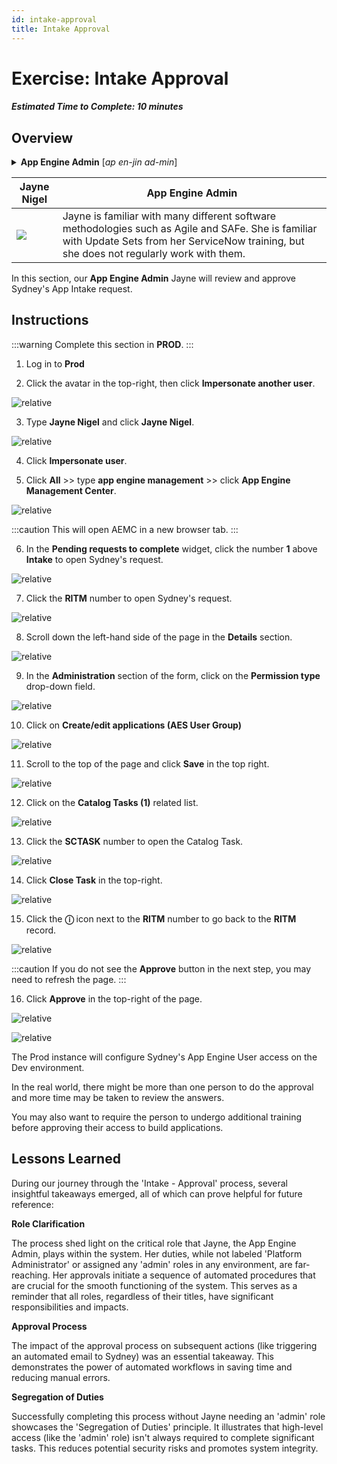 ```yaml
---
id: intake-approval
title: Intake Approval
---
```

# Exercise: Intake Approval

##### Estimated Time to Complete: 10 minutes

## Overview

<details>
  <summary><strong>App Engine Admin</strong> [<em>ap en-jin ad-min</em>]</summary>
  Someone who has administrative responsibilities for configuring and managing App Engine applications on ServiceNow. An App Engine Admin oversees the deployment, scaling, and maintenance of applications while ensuring optimal performance and availability.
</details>

| Jayne Nigel| App Engine Admin
|--|--|
| ![](/img/lab-aemc/2023-08-30-15-42-07.png) | Jayne is familiar with many different software methodologies such as Agile and SAFe. She is familiar with Update Sets from her ServiceNow training, but she does not regularly work with them.

In this section, our **App Engine Admin** Jayne will review and approve Sydney's App Intake request. 

## Instructions

:::warning
Complete this section in **PROD**.
:::

1. Log in to **Prod**


2. Click the avatar in the top-right, then click **Impersonate another user**.

![relative](/img/lab-aemc/2023-03-14-12-44-50.png)

3. Type **Jayne Nigel** and click **Jayne Nigel**.

![relative](/img/lab-aemc/2023-03-14-12-45-21.png)

4. Click **Impersonate user**.


5. Click **All** >> type **app engine management** >> click **App Engine Management Center**.

![relative](/img/lab-aemc/2023-07-05-16-16-55.png)

:::caution
This will open AEMC in a new browser tab.
:::

6. In the **Pending requests to complete** widget, click the number **1** above **Intake** to open Sydney's request. 

![relative](/img/lab-aemc/2023-07-11-16-34-50.png)

7. Click the **RITM** number to open Sydney's request.

![relative](/img/lab-aemc/2023-07-11-16-36-33.png)

8. Scroll down the left-hand side of the page in the **Details** section.

![relative](/img/lab-aemc/2023-07-11-16-39-06.png)

9. In the **Administration** section of the form, click on the **Permission type** drop-down field.

![relative](/img/lab-aemc/2023-07-11-16-42-31.png)

10. Click on **Create/edit applications (AES User Group)**

![relative](/img/lab-aemc/2023-07-11-16-44-56.png)

11. Scroll to the top of the page and click **Save** in the top right. 

![relative](/img/lab-aemc/2023-07-11-16-46-15.png)

12. Click on the **Catalog Tasks (1)** related list. 

![relative](/img/lab-aemc/2023-07-11-16-47-20.png)

13. Click the **SCTASK** number to open the Catalog Task.

![relative](/img/lab-aemc/2023-07-11-16-47-55.png)

14. Click **Close Task** in the top-right.

![relative](/img/lab-aemc/2023-07-11-16-49-14.png)

15. Click the **ⓘ** icon next to the **RITM** number to go back to the **RITM** record. 

![relative](/img/lab-aemc/2023-07-11-16-54-30.png)

:::caution
If you do not see the **Approve** button in the next step, you may need to refresh the page.
:::

16. Click **Approve** in the top-right of the page. 

![relative](/img/lab-aemc/2023-07-11-16-56-47.png)

![relative](/img/lab-aemc/2023-07-11-17-01-13.png)

The Prod instance will configure Sydney's App Engine User access on the Dev environment.
 
In the real world, there might be more than one person to do the approval and more time may be taken to review the answers.
 
You may also want to require the person to undergo additional training before approving their access to build applications. 

## Lessons Learned

During our journey through the 'Intake - Approval' process, several insightful takeaways emerged, all of which can prove helpful for future reference:

**Role Clarification**

The process shed light on the critical role that Jayne, the App Engine Admin, plays within the system. Her duties, while not labeled 'Platform Administrator' or assigned any 'admin' roles in any environment, are far-reaching. Her approvals initiate a sequence of automated procedures that are crucial for the smooth functioning of the system. This serves as a reminder that all roles, regardless of their titles, have significant responsibilities and impacts.

**Approval Process**

The impact of the approval process on subsequent actions (like triggering an automated email to Sydney) was an essential takeaway. This demonstrates the power of automated workflows in saving time and reducing manual errors.

**Segregation of Duties**

Successfully completing this process without Jayne needing an 'admin' role showcases the 'Segregation of Duties' principle. It illustrates that high-level access (like the 'admin' role) isn't always required to complete significant tasks. This reduces potential security risks and promotes system integrity.